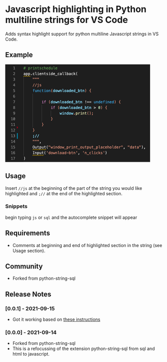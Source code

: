 # Javascript highlighting in Python multiline strings for VS Code 

Adds syntax highlight support for python multiline Javascript strings in VS Code.

## Example

[![Example](docs/demo.png)](docs/demo.py)

## Usage

Insert `//js` at the beginning of the part of the string you would like highlighted and  `;//` at the end of the highlighted section.

### Snippets
begin typing `js` or `sql` and the autocomplete snippet will appear


## Requirements
- Comments at beginning and end of highlighted section in the string (see Usage section).

## Community
- Forked from python-string-sql

## Release Notes


### [0.0.1] - 2021-09-15
- Got it working based on [these instructions](https://code.visualstudio.com/api/language-extensions/syntax-highlight-guide)

### [0.0.0] - 2021-09-14

- Forked from python-string-sql
- This is a refocussing of the extension python-string-sql from sql and html to javascript.

